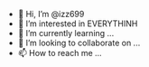 - 👋 Hi, I’m @izz699
- 👀 I’m interested in EVERYTHINH
- 🌱 I’m currently learning ...
- 💞️ I’m looking to collaborate on ...
- 📫 How to reach me ...

<!---
izz699/izz699 is a ✨ special ✨ repository because its `README.md` (this file) appears on your GitHub profile.
You can click the Preview link to take a look at your changes.
--->
